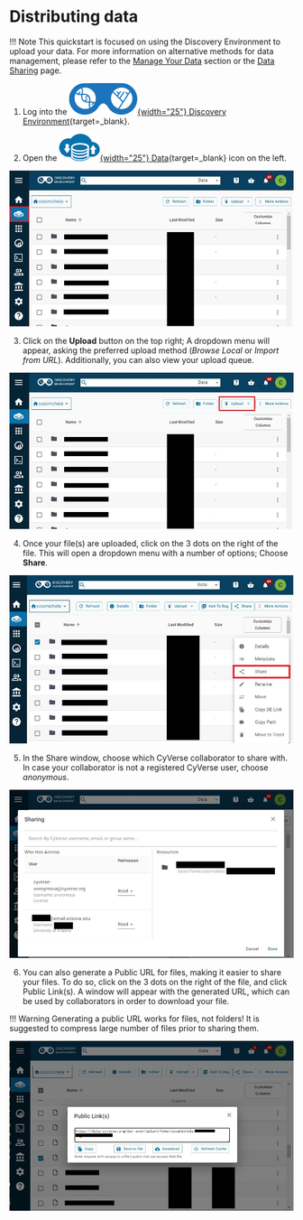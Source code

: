 # Distributing data

[de]: ../assets/de/logos/deIcon.svg
[data]: ../assets/de/menu_items/dataIcon.svg

!!! Note
    This quickstart is focused on using the Discovery Environment to upload your data.
    For more information on alternative methods for data management, please refer to the [Manage Your Data](ds/intro.md) section or the [Data Sharing](ds/share.md) page.

1. Log into the [![de]{width="25"} Discovery Environment](https://de.cyverse.org){target=_blank}.

2. Open the [![data]{width="25"} Data](https://de.cyverse.org/data){target=_blank} icon on the left.

![dist_data_1](../assets/ds/dist_data_1.jpg)

3. Click on the **Upload** button on the top right; A dropdown menu will appear, asking the preferred upload method (*Browse Local* or *Import from URL*). Additionally, you can also view your upload queue.

![dist_data_2](../assets/ds/dist_data_2.jpg)

4. Once your file(s) are uploaded, click on the 3 dots on the right of the file. This will open a dropdown menu with a number of options; Choose **Share**.

![dist_data_3](../assets/ds/dist_data_3.jpg)

5. In the Share window, choose which CyVerse collaborator to share with. In case your collaborator is not a registered CyVerse user, choose *anonymous*.

![dist_data_4](../assets/ds/dist_data_4.jpg)

6. You can also generate a Public URL for files, making it easier to share your files. To do so, click on the 3 dots on the right of the file, and click Public Link(s). A window will appear with the generated URL, 
which can be used by collaborators in order to download your file.

!!! Warning
    Generating a public URL works for files, not folders! It is suggested to compress large number of files prior to sharing them.

![dist_data_5](../assets/ds/dist_data_5.jpg)